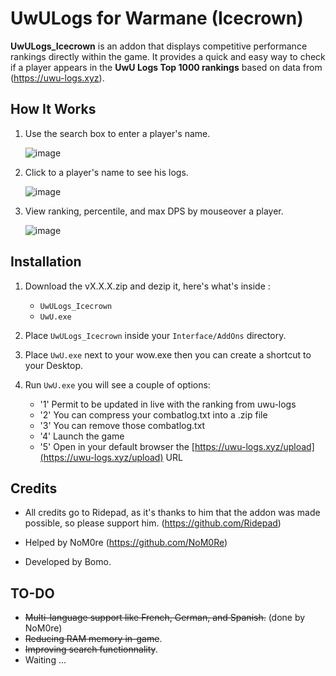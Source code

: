 # UwULogs for Warmane (Icecrown)

**UwULogs_Icecrown** is an addon that displays competitive performance rankings directly within the game. It provides a quick and easy way to check if a player appears in the **UwU Logs Top 1000 rankings** based on data from (https://uwu-logs.xyz).


## How It Works

1. Use the search box to enter a player's name.

   ![image](https://github.com/user-attachments/assets/70d42de7-eacb-4f61-b32d-973cbaac076d)
   

3. Click to a player's name to see his logs.

   ![image](https://github.com/user-attachments/assets/783bf13d-e52e-458e-a579-9769c7ea1e34)

   
4. View ranking, percentile, and max DPS by mouseover a player.
   
   ![image](https://github.com/user-attachments/assets/7e2ea7b0-c60f-4e88-896a-cf190f1eed39)
   

## Installation

1. Download the vX.X.X.zip and dezip it, here's what's inside :
    - `UwULogs_Icecrown`
    - `UwU.exe`
      
2. Place `UwULogs_Icecrown` inside your `Interface/AddOns` directory.
   
3. Place `UwU.exe` next to your wow.exe then you can create a shortcut to your Desktop.

4. Run `UwU.exe` you will see a couple of options:

    - '1' Permit to be updated in live with the ranking from uwu-logs  
    - '2' You can compress your combatlog.txt into a .zip file  
    - '3' You can remove those combatlog.txt  
    - '4' Launch the game  
    - '5' Open in your default browser the [https://uwu-logs.xyz/upload](https://uwu-logs.xyz/upload) URL


## Credits

- All credits go to Ridepad, as it's thanks to him that the addon was made possible, so please support him. (https://github.com/Ridepad)
  
- Helped by NoM0re (https://github.com/NoM0Re)
  
- Developed by Bomo.

## TO-DO

- ~~Multi-language support like French, German, and Spanish.~~ (done by NoM0re)
- ~~Reducing RAM memory in-game~~.
- ~~Improving search functionnality~~.
- Waiting ...
